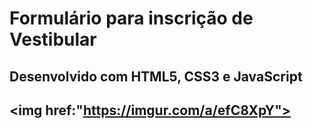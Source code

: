 # Formulário para inscrição de Vestibular

<h2> Desenvolvido com HTML5, CSS3 e JavaScript <h2>
 
 <img href:"https://imgur.com/a/efC8XpY"></img>
